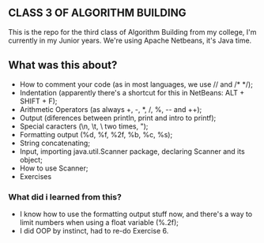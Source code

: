 ## CLASS 3 OF ALGORITHM BUILDING

This is the repo for the third class of Algorithm Building from my college, I'm currently in my Junior years. We're using Apache Netbeans, it's Java time.

## What was this about?
- How to comment your code (as in most languages, we use // and /* */);
- Indentation (apparently there's a shortcut for this in NetBeans: ALT + SHIFT + F);
- Arithmetic Operators (as always +, -, *, /, %, -- and ++);
- Output (diferences between println, print and intro to printf);
- Special caracters (\n, \t, \ two times, \");
- Formatting output (%d, %f, %2f, %b, %c, %s);
- String concatenating;
- Input, importing java.util.Scanner package, declaring Scanner and its object;
- How to use Scanner;
- Exercises

### What did i learned from this?

- I know how to use the formatting output stuff now, and there's a way to limit numbers when using a float variable (%.2f);
- I did OOP by instinct, had to re-do Exercise 6.